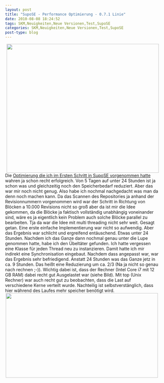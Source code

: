 ```yaml
---
layout: post
title: "SupoSE - Performance Optimierung - 0.7.1 Linie"
date: 2010-08-08 18:24:52
tags: SKM,Neuigkeiten,Neue Versionen,Test,SupoSE
categories: SKM,Neuigkeiten,Neue Versionen,Test,SupoSE
post-type: blog
---
```

<img width='497' height='419' style="float: left; border: 0px; padding-left: 5px; padding-right: 5px;" src="/uploads/supose-multithread-memory-day.png" alt="">Die <a href="/index.php?/archives/292-Grosser-Test-mit-SupoSE-die-II..html">Optimierung die ich im Ersten Schritt in SupoSE vorgenommen hatte</a> wahren ja schon recht erfolgreich. Von 5 Tagen auf unter 24 Stunden ist ja schon was und gleichzeitig noch den Speicherbedarf reduziert. Aber das war mir noch nicht genug. Also habe ich nochmal nachgedacht was man da denn noch machen kann. Da das Scannen des Repositories ja anhand der Revisionnummern vorgenommen wird war der Schritt in Richtung von Blöcken a 10.000 Revisions nicht so groß aber da ist mir die Idee gekommen, da die Blöcke ja faktisch vollständig unabhängig voneinander sind, wäre es ja eigentlich kein Problem auch solche Blöcke parallel zu bearbeiten. Tja da war die Idee mit multi threading nicht sehr weit. Gesagt getan. Eine erste einfache Implementierung war nicht so aufwendig. Aber das Ergebnis war schlicht und ergreifend entäuschend. Etwas unter 24 Stunden. Nachdem ich das Ganze dann nochmal genau unter die Lupe genommen hatte, habe ich den Übeltäter gefunden. Ich hatte vergessen eine Klasse für jeden Thread neu zu instanzieren. Damit hatte ich mir indirekt eine Synchronisation eingebaut. Nachdem dass angepasst war, war das Ergebnis sehr befriedigend. Anstatt 24 Stunden was das Ganze jetz in ca. 9 Stunden. Das heißt eine Reduzierung um ca. 2/3 (Na ja nicht so genau nach rechnen ;-)).
Wichtig dabei ist, dass der Rechner (Intel Core i7 mit 12 GB RAM) dabei recht gut Ausgelastet war (siehe Bild). Mit top (Unix Rechner) war auch recht gut zu beobachten, dass die Last auf verschiedene Kerne verteilt wurde. Nachteilig ist selbstverstänglich, dass hier während des Laufes mehr speicher benötigt wird.
<img width='497' height='275' style="float: right; border: 0px; padding-left: 5px; padding-right: 5px;" src="/uploads/supose-multithread-load-day.png" alt="" />

